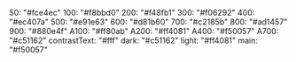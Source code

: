 <!-- Theme Color palette -->

<!-- pink -->
50: "#fce4ec"
100: "#f8bbd0"
200: "#f48fb1"
300: "#f06292"
400: "#ec407a"
500: "#e91e63"
600: "#d81b60"
700: "#c2185b"
800: "#ad1457"
900: "#880e4f"
A100: "#ff80ab"
A200: "#ff4081"
A400: "#f50057"
A700: "#c51162"
contrastText: "#fff"
dark: "#c51162"
light: "#ff4081"
main: "#f50057"
